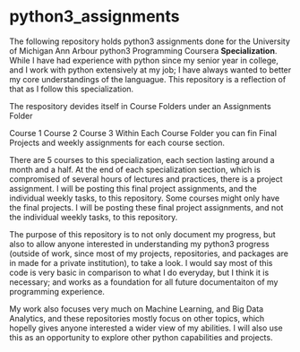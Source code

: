 # python3_assignments

The following repository holds python3 assignments done for the University of Michigan Ann Arbour python3 Programming Coursera **Specialization**. While I have had experience with python since my senior year in college, and I work with python extensively at my job; I have always wanted to better my core understandings of the languague. This repository is a reflection of that as I follow this specialization.

The respository devides itself in Course Folders under an Assignments Folder

Course 1
Course 2
Course 3
Within Each Course Folder you can fin Final Projects and weekly assignments for each course section.

There are 5 courses to this specialization, each section lasting around a month and a half. At the end of each specialization section, which is compromised of several hours of lectures and practices, there is a project assignment. I will be posting this final project assignments, and the individual weekly tasks, to this repository. Some courses might only have the final projects. I will be posting these final project assignments, and not the individual weekly tasks, to this repository.

The purpose of this repository is to not only document my progress, but also to allow anyone interested in understanding my python3 progress (outside of work, since most of my projects, repositories, and packages are in made for a private institution), to take a look. I would say most of this code is very basic in comparison to what I do everyday, but I think it is necessary; and works as a foundation for all future documentaiton of my programming experience.

My work also focuses very much on Machine Learning, and Big Data Analytics, and these repositories mostly focus on other topics, which hopelly gives anyone interested a wider view of my abilities. I will also use this as an opportunity to explore other python capabilities and projects.
